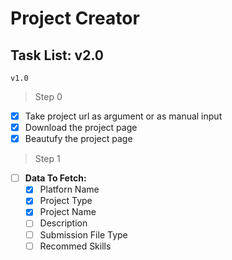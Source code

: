 # Project Creator

## Task List: v2.0

`v1.0`

> Step 0
- [x] Take project url as argument or as manual input
- [x] Download the project page
- [x] Beautufy the project page

> Step 1

- [ ] **Data To Fetch:**
  - [x] Platforn Name
  - [x] Project Type
  - [x] Project Name
  - [ ] Description
  - [ ] Submission File Type
  - [ ] Recommed Skills
